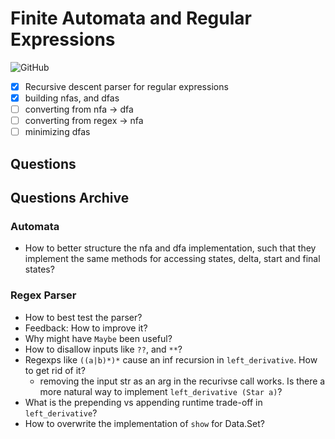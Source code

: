 # Finite Automata and Regular Expressions

![GitHub](https://img.shields.io/github/license/Directoire/under-construction-template)

- [x] Recursive descent parser for regular expressions
- [x] building nfas, and dfas
- [ ] converting from nfa -> dfa
- [ ] converting from regex -> nfa
- [ ] minimizing dfas

## Questions


## Questions Archive

### Automata 

- How to better structure the nfa and dfa implementation, such that
  they implement the same methods for accessing states, delta, start and
  final states?

### Regex Parser

- How to best test the parser?
- Feedback: How to improve it?
- Why might have `Maybe` been useful?
- How to disallow inputs like `??`, and `**`?
- Regexps like `((a|b)*)*` cause an inf recursion in `left_derivative`. How to get rid of it?
    * removing the input str as an arg in the recurivse call works. 
      Is there a more natural way to implement `left_derivative (Star a)`?
- What is the prepending vs appending runtime trade-off in `left_derivative`?
- How to overwrite the implementation of `show` for Data.Set?